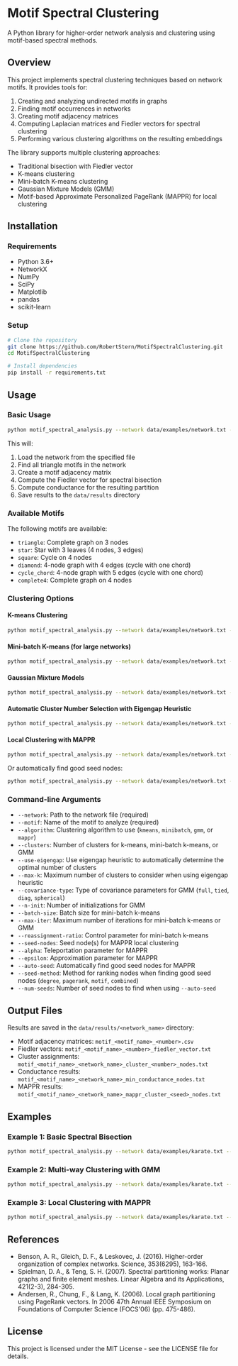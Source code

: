 # Motif Spectral Clustering

A Python library for higher-order network analysis and clustering using motif-based spectral methods.

## Overview

This project implements spectral clustering techniques based on network motifs. It provides tools for:

1. Creating and analyzing undirected motifs in graphs
2. Finding motif occurrences in networks
3. Creating motif adjacency matrices
4. Computing Laplacian matrices and Fiedler vectors for spectral clustering
5. Performing various clustering algorithms on the resulting embeddings

The library supports multiple clustering approaches:
- Traditional bisection with Fiedler vector
- K-means clustering
- Mini-batch K-means clustering
- Gaussian Mixture Models (GMM)
- Motif-based Approximate Personalized PageRank (MAPPR) for local clustering

## Installation

### Requirements

- Python 3.6+
- NetworkX
- NumPy
- SciPy
- Matplotlib
- pandas
- scikit-learn

### Setup

```bash
# Clone the repository
git clone https://github.com/RobertStern/MotifSpectralClustering.git
cd MotifSpectralClustering

# Install dependencies
pip install -r requirements.txt
```

## Usage

### Basic Usage

```bash
python motif_spectral_analysis.py --network data/examples/network.txt --motif triangle
```

This will:
1. Load the network from the specified file
2. Find all triangle motifs in the network
3. Create a motif adjacency matrix
4. Compute the Fiedler vector for spectral bisection
5. Compute conductance for the resulting partition
6. Save results to the `data/results` directory

### Available Motifs

The following motifs are available:
- `triangle`: Complete graph on 3 nodes
- `star`: Star with 3 leaves (4 nodes, 3 edges)
- `square`: Cycle on 4 nodes
- `diamond`: 4-node graph with 4 edges (cycle with one chord)
- `cycle_chord`: 4-node graph with 5 edges (cycle with one chord)
- `complete4`: Complete graph on 4 nodes

### Clustering Options

#### K-means Clustering

```bash
python motif_spectral_analysis.py --network data/examples/network.txt --motif triangle --algorithm kmeans --clusters 5
```

#### Mini-batch K-means (for large networks)

```bash
python motif_spectral_analysis.py --network data/examples/network.txt --motif triangle --algorithm minibatch --clusters 5 --batch-size 100
```

#### Gaussian Mixture Models

```bash
python motif_spectral_analysis.py --network data/examples/network.txt --motif triangle --algorithm gmm --clusters 5 --covariance-type full
```

#### Automatic Cluster Number Selection with Eigengap Heuristic

```bash
python motif_spectral_analysis.py --network data/examples/network.txt --motif triangle --use-eigengap --max-k 20
```

#### Local Clustering with MAPPR

```bash
python motif_spectral_analysis.py --network data/examples/network.txt --motif triangle --algorithm mappr --seed-nodes node1 node2
```

Or automatically find good seed nodes:

```bash
python motif_spectral_analysis.py --network data/examples/network.txt --motif triangle --algorithm mappr --auto-seed --num-seeds 10
```

### Command-line Arguments

- `--network`: Path to the network file (required)
- `--motif`: Name of the motif to analyze (required)
- `--algorithm`: Clustering algorithm to use (`kmeans`, `minibatch`, `gmm`, or `mappr`)
- `--clusters`: Number of clusters for k-means, mini-batch k-means, or GMM
- `--use-eigengap`: Use eigengap heuristic to automatically determine the optimal number of clusters
- `--max-k`: Maximum number of clusters to consider when using eigengap heuristic
- `--covariance-type`: Type of covariance parameters for GMM (`full`, `tied`, `diag`, `spherical`)
- `--n-init`: Number of initializations for GMM
- `--batch-size`: Batch size for mini-batch k-means
- `--max-iter`: Maximum number of iterations for mini-batch k-means or GMM
- `--reassignment-ratio`: Control parameter for mini-batch k-means
- `--seed-nodes`: Seed node(s) for MAPPR local clustering
- `--alpha`: Teleportation parameter for MAPPR
- `--epsilon`: Approximation parameter for MAPPR
- `--auto-seed`: Automatically find good seed nodes for MAPPR
- `--seed-method`: Method for ranking nodes when finding good seed nodes (`degree`, `pagerank`, `motif`, `combined`)
- `--num-seeds`: Number of seed nodes to find when using `--auto-seed`

## Output Files

Results are saved in the `data/results/<network_name>` directory:

- Motif adjacency matrices: `motif_<motif_name>_<number>.csv`
- Fiedler vectors: `motif_<motif_name>_<number>_fiedler_vector.txt`
- Cluster assignments: `motif_<motif_name>_<network_name>_cluster_<number>_nodes.txt`
- Conductance results: `motif_<motif_name>_<network_name>_min_conductance_nodes.txt`
- MAPPR results: `motif_<motif_name>_<network_name>_mappr_cluster_<seed>_nodes.txt`

## Examples

### Example 1: Basic Spectral Bisection

```bash
python motif_spectral_analysis.py --network data/examples/karate.txt --motif triangle
```

### Example 2: Multi-way Clustering with GMM

```bash
python motif_spectral_analysis.py --network data/examples/karate.txt --motif triangle --algorithm gmm --clusters 4
```

### Example 3: Local Clustering with MAPPR

```bash
python motif_spectral_analysis.py --network data/examples/karate.txt --motif triangle --algorithm mappr --seed-nodes 0
```

## References

- Benson, A. R., Gleich, D. F., & Leskovec, J. (2016). Higher-order organization of complex networks. Science, 353(6295), 163-166.
- Spielman, D. A., & Teng, S. H. (2007). Spectral partitioning works: Planar graphs and finite element meshes. Linear Algebra and its Applications, 421(2-3), 284-305.
- Andersen, R., Chung, F., & Lang, K. (2006). Local graph partitioning using PageRank vectors. In 2006 47th Annual IEEE Symposium on Foundations of Computer Science (FOCS'06) (pp. 475-486).

## License

This project is licensed under the MIT License - see the LICENSE file for details.
